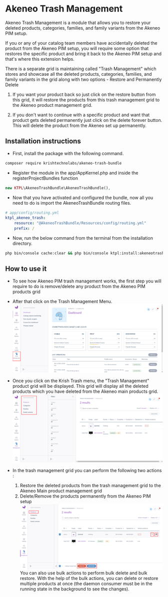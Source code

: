 Akeneo Trash Management
=====================================

Akeneo Trash Management is a module that allows you to restore your deleted products, categories, families, and family variants from the Akeneo PIM setup.

If you or any of your catalog team members have accidentally deleted the product from the Akeneo PIM setup, you will require some option that restores the specific product and bring it back to the Akeneo PIM setup and that's where this extension helps.

There is a separate grid is maintaining called "Trash Management" which stores and showcase all the deleted products, categories, families, and family variants in the grid along with two options - Restore and Permanently Delete

1) If you want your product back so just click on the restore button from this grid, it will restore the products from this trash management grid to the Akeneo product management grid.

2) If you don't want to continue with a specific product and want that product gets deleted permanently just click on the delete forever button. This will delete the product from the Akeneo set up permanently.

Installation instructions
-------------------------

* First, install the package with the following command.
```bash
composer require krishtechnolabs/akeneo-trash-bundle
```
* Register the module in the app/AppKernel.php and inside the registerProjectBundles function
``` php
new KTPL\AkeneoTrashBundle\AkeneoTrashBundle(),
```
* Now that you have activated and configured the bundle, now all you need to do is import the AkeneoTrashBundle routing files.

``` yml
# app/config/routing.yml
ktpl_akeneo_trash:
    resource: "@AkeneoTrashBundle/Resources/config/routing.yml"
    prefix: /
```

* Now, run the below command from the terminal from the installation directory.

```bash
php bin/console cache:clear && php bin/console ktpl:install:akeneotrash
```

How to use it
--------------
* To see how Akeneo PIM trash management works, the first step you will require to do is remove/delete any product from the Akeneo PIM products grid

* After that click on the Trash Management Menu.
![Akeneo Trash Menu](./screenshots/Trash-menu.png "Akeneo Trash Menu Screenshot")

* Once you click on the Krish Trash menu, the "Trash Management" product grid will be displayed. This grid will display all the deleted products which you have deleted from the Akeneo main products grid.
![Akeneo Trash Grid](./screenshots/Trash-grid.png "Akeneo Product Trash Grid Screenshot")

* In the trash management grid you can perform the following two actions :
    1) Restore the deleted products from the trash management grid to the Akeneo Main product management grid
    2) Delete/Remove the products permanently from the Akeneo PIM setup
![Akeneo Trash Grid](./screenshots/Trash-actions.png "Akeneo Product Trash Actions Screenshot")
You can also use bulk actions to perform bulk delete and bulk restore. With the help of the bulk actions, you can delete or restore multiple products at once (the daemon consumer must be in the running state in the background to see the changes).